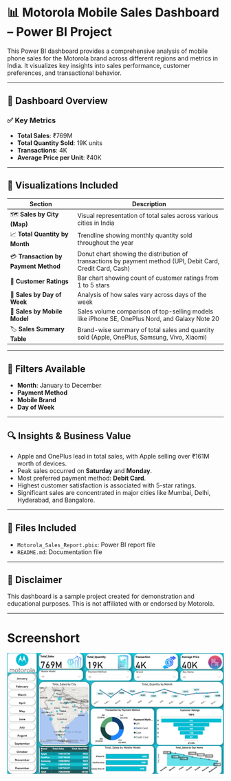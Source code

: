 # 📊 Motorola Mobile Sales Dashboard – Power BI Project

This Power BI dashboard provides a comprehensive analysis of mobile phone sales for the Motorola brand across different regions and metrics in India. It visualizes key insights into sales performance, customer preferences, and transactional behavior.

---

## 📌 Dashboard Overview

### ✅ Key Metrics
- **Total Sales**: ₹769M  
- **Total Quantity Sold**: 19K units  
- **Transactions**: 4K  
- **Average Price per Unit**: ₹40K

---

## 📍 Visualizations Included

| Section | Description |
|--------|-------------|
| 🗺️ **Sales by City (Map)** | Visual representation of total sales across various cities in India |
| 📈 **Total Quantity by Month** | Trendline showing monthly quantity sold throughout the year |
| 💳 **Transaction by Payment Method** | Donut chart showing the distribution of transactions by payment method (UPI, Debit Card, Credit Card, Cash) |
| 🌟 **Customer Ratings** | Bar chart showing count of customer ratings from 1 to 5 stars |
| 📅 **Sales by Day of Week** | Analysis of how sales vary across days of the week |
| 📱 **Sales by Mobile Model** | Sales volume comparison of top-selling models like iPhone SE, OnePlus Nord, and Galaxy Note 20 |
| 🏷️ **Sales Summary Table** | Brand-wise summary of total sales and quantity sold (Apple, OnePlus, Samsung, Vivo, Xiaomi) |

---

## 🎯 Filters Available
- **Month**: January to December
- **Payment Method**
- **Mobile Brand**
- **Day of Week**

---

## 🔍 Insights & Business Value
- Apple and OnePlus lead in total sales, with Apple selling over ₹161M worth of devices.
- Peak sales occurred on **Saturday** and **Monday**.
- Most preferred payment method: **Debit Card**.
- Highest customer satisfaction is associated with 5-star ratings.
- Significant sales are concentrated in major cities like Mumbai, Delhi, Hyderabad, and Bangalore.

---

## 📂 Files Included
- `Motorola_Sales_Report.pbix`: Power BI report file
- `README.md`: Documentation file

---

## 🚫 Disclaimer
This dashboard is a sample project created for demonstration and educational purposes. This is not affiliated with or endorsed by Motorola.

---

# Screenshort

![Dashboard Screenshot](https://github.com/divyanshu512-gif/Motorola-Dashboard/blob/main/Snapshort%20of%20motorola%20dashboard.png?raw=true)





